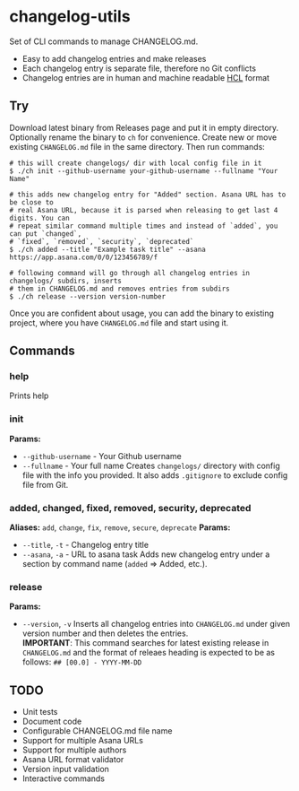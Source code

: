 # changelog-utils

Set of CLI commands to manage CHANGELOG.md.
- Easy to add changelog entries and make releases
- Each changelog entry is separate file, therefore no Git conflicts
- Changelog entries are in human and machine readable [HCL](https://github.com/hashicorp/hcl) format

## Try
Download latest binary from Releases page and put it in empty directory.
Optionally rename the binary to `ch` for convenience.
Create new or move existing `CHANGELOG.md` file in the same directory. 
Then run commands:
```shell
# this will create changelogs/ dir with local config file in it
$ ./ch init --github-username your-github-username --fullname "Your Name"

# this adds new changelog entry for "Added" section. Asana URL has to be close to 
# real Asana URL, because it is parsed when releasing to get last 4 digits. You can
# repeat similar command multiple times and instead of `added`, you can put `changed`,
# `fixed`, `removed`, `security`, `deprecated`
$ ./ch added --title "Example task title" --asana https://app.asana.com/0/0/123456789/f

# following command will go through all changelog entries in changelogs/ subdirs, inserts
# them in CHANGELOG.md and removes entries from subdirs
$ ./ch release --version version-number
```
Once you are confident about usage, you can add the binary to existing project, where you
have `CHANGELOG.md` file and start using it.  

## Commands
### help
Prints help

### init
**Params:**
- `--github-username` - Your Github username
- `--fullname` - Your full name
Creates `changelogs/` directory with config file with the info you provided.
It also adds `.gitignore` to exclude config file from Git.

### added, changed, fixed, removed, security, deprecated
**Aliases:** `add`, `change`, `fix`, `remove`, `secure`, `deprecate`
**Params:**
- `--title`, `-t` - Changelog entry title
- `--asana`, `-a` - URL to asana task
Adds new changelog entry under a section by command name (`added` => Added, etc.).

### release
**Params:**
- `--version`, `-v`
Inserts all changelog entries into `CHANGELOG.md` under given version number and
then deletes the entries.  
**IMPORTANT**: This command searches for latest existing release in `CHANGELOG.md`
and the format of releaes heading is expected to be as follows: `## [00.0] - YYYY-MM-DD`

## TODO
- Unit tests
- Document code
- Configurable CHANGELOG.md file name
- Support for multiple Asana URLs
- Support for multiple authors
- Asana URL format validator
- Version input validation
- Interactive commands
